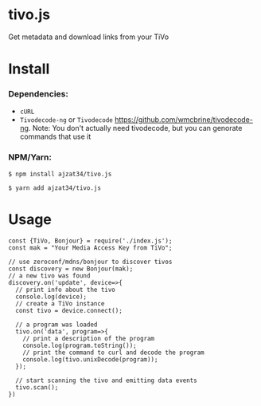 # tivo.js
Get metadata and download links from your TiVo

# Install
### Dependencies:
 * `cURL`
 * `Tivodecode-ng` or `Tivodecode` https://github.com/wmcbrine/tivodecode-ng. Note: You don't actually need tivodecode, but you can genorate commands that use it
### NPM/Yarn:
```shell
$ npm install ajzat34/tivo.js
```
```shell
$ yarn add ajzat34/tivo.js
```

# Usage
```node
const {TiVo, Bonjour} = require('./index.js');
const mak = "Your Media Access Key from TiVo";

// use zeroconf/mdns/bonjour to discover tivos
const discovery = new Bonjour(mak);
// a new tivo was found
discovery.on('update', device=>{
  // print info about the tivo
  console.log(device);
  // create a TiVo instance
  const tivo = device.connect();
  
  // a program was loaded
  tivo.on('data', program=>{
    // print a description of the program
    console.log(program.toString());
    // print the command to curl and decode the program
    console.log(tivo.unixDecode(program));
  });
  
  // start scanning the tivo and emitting data events
  tivo.scan();
})
```
